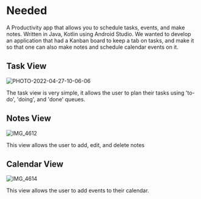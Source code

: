 # Needed

A Productivity app that allows you to schedule tasks, events, and make notes. Written in Java, Kotlin using Android Studio. We wanted to develop an application that had a Kanban board to keep a tab on tasks, and make it so that one can also make notes and schedule calendar events on it.

## Task View
![PHOTO-2022-04-27-10-06-06](https://user-images.githubusercontent.com/60617348/173214545-adfe323a-18d2-4f42-8ac9-e29f0a7d0799.jpg)

The task view is very simple, it allows the user to plan their tasks using 'to-do', 'doing', and 'done' queues.

## Notes View

![IMG_4612](https://user-images.githubusercontent.com/60617348/173244514-0acd47b2-17e1-436a-a6fc-e4044bd03432.jpg)

This view allows the user to add, edit, and delete notes

## Calendar View

![IMG_4614](https://user-images.githubusercontent.com/60617348/173244570-b5cf3848-0811-42c8-8a70-df723368bcbc.jpg)

This view allows the user to add events to their calendar.


